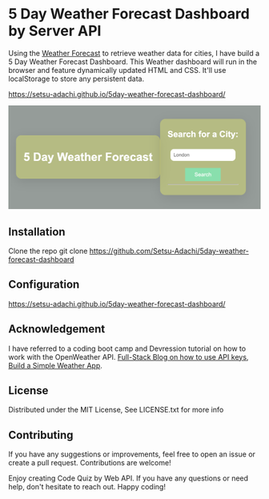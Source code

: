 # 5 Day Weather Forecast Dashboard by Server API
Using the [Weather Forecast](https://openweathermap.org/forecast5) to retrieve weather data for cities, I have build a 5 Day Weather Forecast Dashboard. This Weather dashboard will run in the browser and feature dynamically updated HTML and CSS. It'll use localStorage to store any persistent data. 


https://setsu-adachi.github.io/5day-weather-forecast-dashboard/

![5days-weather-forecast](./assets/5days-weather-forecast-server-api-readme.png)

## Installation
Clone the repo
git clone 
https://github.com/Setsu-Adachi/5day-weather-forecast-dashboard

## Configuration
https://setsu-adachi.github.io/5day-weather-forecast-dashboard/

## Acknowledgement
I have referred to a coding boot camp and Devression tutorial on how to work with the OpenWeather API. 
[Full-Stack Blog on how to use API keys](https://coding-boot-camp.github.io/full-stack/apis/how-to-use-api-keys),
[Build a Simple Weather App](https://www.youtube.com/playlist?list=PL7xMD2CrkhbLNspprTyKVtM94rMjzQBuo).

  ## License
Distributed under the MIT License, See LICENSE.txt for more info

## Contributing
If you have any suggestions or improvements, feel free to open an issue or create a pull request. Contributions are welcome!

Enjoy creating Code Quiz by Web API. If you have any questions or need help, don't hesitate to reach out. Happy coding!
